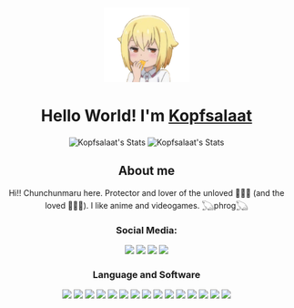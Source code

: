 <div align="center">
    <img src="la nako chikita.png" width="150px"/>
    <h1>
        Hello World! I'm <a href="https://github.com/Kopfsalaat">Kopfsalaat</a>
    </h1>
</div>
<div align="center">
    <img alt="Kopfsalaat's Stats" src="https://github-readme-stats.vercel.app/api?username=Kopfsalaat&count_private=true&theme=dark&hide_border=true&show_icons=true&locale=en" align="center" height="165px"/>
    <img alt="Kopfsalaat's Stats" src="https://github-readme-stats.vercel.app/api/top-langs/?username=Kopfsalaat&hide=html&theme=dark&hide_border=true&layout=compact" align="center" height="165px"/>
</div>
<div align="center">
    <h2>
        About me
    </h2>
    <p>
        Hi!! Chunchunmaru here. Protector and lover of the unloved 🐸🐊🐍 (and the loved 🐶🦆🦊). I like anime and videogames. 𓆏phrog𓆏
    </p>
</div>

<div align="center">
    <h3 align="center">Social Media:</h3>
    <a href="https://www.instagram.com/chunchunmaaru._/?hl=es-la" target="_blank"><img src="https://img.icons8.com/?id=42819&size=2x&color=000000"/></a>
    <a href="https://twitter.com/Kopfsalat7" target="_blank"><img src="https://img.icons8.com/?id=104322&size=2x&color=000000"/></a>
    <a href="https://www.facebook.com/josefiitahbull.flores" target="_blank"><img src="https://img.icons8.com/?id=42804&size=2x&color=000000"/></a>
    <a href="https://www.pinterest.cl/josefitahd/_created" target="_blank"><img src="https://img.icons8.com/?id=43180&size=2x&color=000000"/></a>
</div>
<div align="center">
    <h3 align="center">Language and Software</h3>
    <img src="https://img.icons8.com/?id=121111&size=2x&color=000000" height="50px"/>
    <img src="https://img.icons8.com/?id=121464&size=2x&color=000000"/>
    <img src="https://img.icons8.com/?id=46630&size=2x&color=000000"/>
    <img src="https://img.icons8.com/?id=46605&size=2x&color=000000"/>
    <img src="https://img.icons8.com/?id=107497&size=2x&color=000000"/>
    <img src="https://img.icons8.com/?id=gYCTehfTlYk5&size=2x&color=000000"/>
    <img src="https://img.icons8.com/?id=121463&size=2x&color=000000"/>
    <img src="https://img.icons8.com/?id=46565&size=2x&color=000000"/>
    <img src="https://img.icons8.com/?id=035lX6KoNhZf&size=2x&color=000000"/>
    <img src="https://img.icons8.com/?id=42931&size=2x&color=000000"/>
    <img src="https://img.icons8.com/?id=46979&size=2x&color=000000"/>
    <img src="https://img.icons8.com/?id=42965&size=2x&color=000000"/>
    <img src="https://img.icons8.com/?id=cjkjgEA3dnHx&size=2x&color=000000"/>
    <img src="https://img.icons8.com/?id=42874&size=2x&color=000000"/>
    <img src="https://img.icons8.com/?id=0ioabcvZG78O&size=2x&color=000000"/>
</div>
